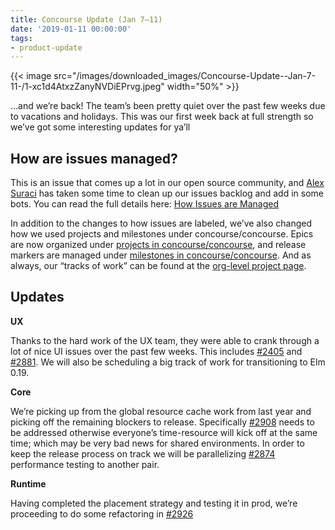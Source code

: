 ```yaml
---
title: Concourse Update (Jan 7–11)
date: '2019-01-11 00:00:00'
tags:
- product-update
---
```


{{< image src="/images/downloaded_images/Concourse-Update--Jan-7-11-/1-xc1d4AtxzZanyNVDiEPrvg.jpeg" width="50%" >}}

…and we’re back! The team’s been pretty quiet over the past few weeks due to vacations and holidays. This was our first week back at full strength so we’ve got some interesting updates for ya’ll

## How are issues managed?

This is an issue that comes up a lot in our open source community, and [Alex Suraci](https://medium.com/u/8a9db60441c) has taken some time to clean up our issues backlog and add in some bots. You can read the full details here: [How Issues are Managed](https://github.com/concourse/concourse/wiki/How-Issues-are-Managed)

In addition to the changes to how issues are labeled, we’ve also changed how we used projects and milestones under concourse/concourse. Epics are now organized under [projects in concourse/concourse](https://github.com/concourse/concourse/projects), and release markers are managed under [milestones in concourse/concourse](https://github.com/concourse/concourse/milestones). And as always, our “tracks of work” can be found at the [org-level project page](https://github.com/orgs/concourse/projects).

## Updates

**UX**

Thanks to the hard work of the UX team, they were able to crank through a lot of nice UI issues over the past few weeks. This includes [#2405](https://github.com/concourse/concourse/issues/2405) and [#2881](https://github.com/concourse/concourse/issues/2881). We will also be scheduling a big track of work for transitioning to Elm 0.19.

**Core**

We’re picking up from the global resource cache work from last year and picking off the remaining blockers to release. Specifically [#2908](https://github.com/concourse/concourse/issues/2908) needs to be addressed otherwise everyone’s time-resource will kick off at the same time; which may be very bad news for shared environments. In order to keep the release process on track we will be parallelizing [#2874](https://github.com/concourse/concourse/issues/2874) performance testing to another pair.

**Runtime**

Having completed the placement strategy and testing it in prod, we’re proceeding to do some refactoring in [#2926](https://github.com/concourse/concourse/issues/2926)

